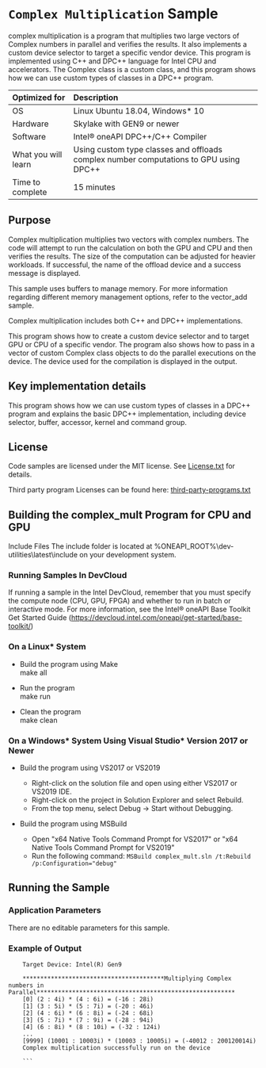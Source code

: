 ﻿# `Complex Multiplication` Sample

complex multiplication is a program that multiplies two large vectors of 
Complex numbers in parallel and verifies the results. It also implements 
a custom device selector to target a specific vendor device. This program is 
implemented using C++ and DPC++ language for Intel CPU and accelerators. 
The Complex class is a custom class, and this program shows how we can use 
custom types of classes in a DPC++ program.

 
| Optimized for                     | Description
|:---                               |:---
| OS                                | Linux Ubuntu 18.04, Windows* 10 
| Hardware                          | Skylake with GEN9 or newer
| Software                          | Intel® oneAPI DPC++/C++ Compiler
| What you will learn               | Using custom type classes and offloads complex number computations to GPU using DPC++
| Time to complete                  | 15 minutes  
  

## Purpose	

Complex multiplication multiplies two vectors with complex numbers. The 
code will attempt to run the calculation on both the GPU and CPU and then 
verifies the results. The size of the computation can be adjusted for 
heavier workloads. If successful, the name of the offload device and a 
success message is displayed.

This sample uses buffers to manage memory. For more information regarding
different memory management options, refer to the vector_add sample.

Complex multiplication includes both C++ and DPC++ implementations.

This program shows how to create a custom device selector and to target 
GPU or CPU of a specific vendor. The program also shows how to pass in a 
vector of custom Complex class objects to do the parallel 
executions on the device. The device used for the compilation is displayed in 
the output.


## Key implementation details 

This program shows how we can use custom types of classes in a DPC++ 
program and explains the basic DPC++ implementation, including device 
selector, buffer, accessor, kernel and command group.  


## License
Code samples are licensed under the MIT license. See
[License.txt](https://github.com/oneapi-src/oneAPI-samples/blob/master/License.txt) for details.

Third party program Licenses can be found here: [third-party-programs.txt](https://github.com/oneapi-src/oneAPI-samples/blob/master/third-party-programs.txt)


## Building the complex_mult Program for CPU and GPU 

Include Files
The include folder is located at %ONEAPI_ROOT%\dev-utilities\latest\include on your development system.

### Running Samples In DevCloud
If running a sample in the Intel DevCloud, remember that you must specify 
the compute node (CPU, GPU, FPGA) and whether to run in batch or 
interactive mode. For more information, see the Intel® oneAPI Base Toolkit 
Get Started Guide (https://devcloud.intel.com/oneapi/get-started/base-toolkit/)

### On a Linux* System 
   * Build the program using Make  
    make all  

   * Run the program  
    make run  

   * Clean the program  
    make clean 

### On a Windows* System Using Visual Studio* Version 2017 or Newer
- Build the program using VS2017 or VS2019
    - Right-click on the solution file and open using either VS2017 or VS2019 IDE.
    - Right-click on the project in Solution Explorer and select Rebuild.
    - From the top menu, select Debug -> Start without Debugging.

- Build the program using MSBuild
     - Open "x64 Native Tools Command Prompt for VS2017" or "x64 Native Tools Command Prompt for VS2019"
     - Run the following command: `MSBuild complex_mult.sln /t:Rebuild /p:Configuration="debug"`
     
## Running the Sample

### Application Parameters
There are no editable parameters for this sample.

### Example of Output

```
	Target Device: Intel(R) Gen9

	****************************************Multiplying Complex numbers in Parallel********************************************************
	[0] (2 : 4i) * (4 : 6i) = (-16 : 28i)
	[1] (3 : 5i) * (5 : 7i) = (-20 : 46i)
	[2] (4 : 6i) * (6 : 8i) = (-24 : 68i)
	[3] (5 : 7i) * (7 : 9i) = (-28 : 94i)
	[4] (6 : 8i) * (8 : 10i) = (-32 : 124i)
	...
	[9999] (10001 : 10003i) * (10003 : 10005i) = (-40012 : 200120014i)
	Complex multiplication successfully run on the device
   
    ```

